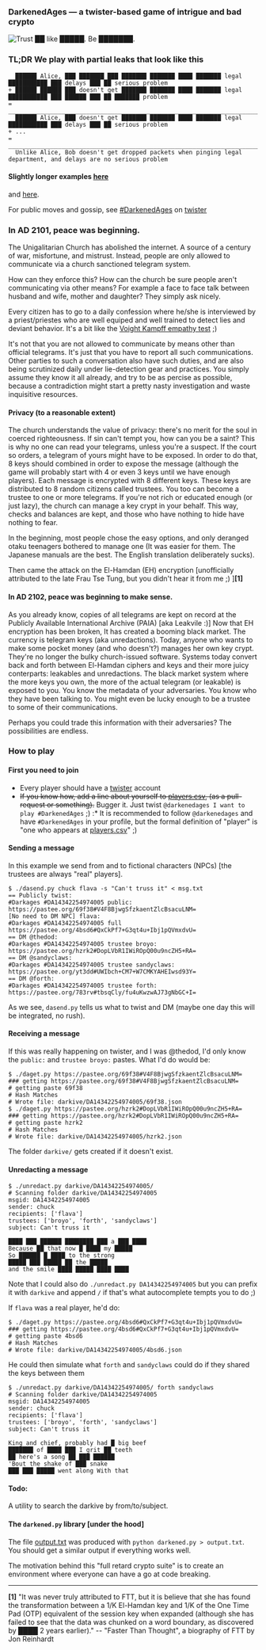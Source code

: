 ### DarkenedAges &mdash; a twister-based game of intrigue and bad crypto

![Trust ██ like █████. Be ███████.](https://i.imgur.com/WfhHOX0.png)

### TL;DR We play with partial leaks that look like this

      ██████ Alice, ███ ███████ ███ ███████ ███████ ████ ███████ legal ███████████ ███ delays ███ ██ serious problem
    + ██████ ██████ ███ doesn't get ███████ ███████ ████ ███████ legal ███████████ ███ ██████ ███ ██ ███████ problem
    = ______________________________________________________________________________________________________________
      ██████ Alice, ███ doesn't get ███████ ███████ ████ ███████ legal ███████████ ███ delays ███ ██ serious problem
    + ...
    = ______________________________________________________________________________________________________________
      Unlike Alice, Bob doesn't get dropped packets when pinging legal department, and delays are no serious problem

#### Slightly longer examples [here](https://raw.githubusercontent.com/Knights-of-Redact/DarkenedAges/master/output.txt)
and [here](https://pastee.org/v46af).

For public moves and gossip, see [#DarkenedAges](https://twisterio.com/search?kw=%23darkenedages) on [twister](http://twister.net.co)

### In AD 2101, peace was beginning.

The Unigalitarian Church has abolished the internet. A source of a century of war, misfortune, and mistrust.
Instead, people are only allowed to communicate via a church sanctioned telegram system.

How can they enforce this?
How can the church be sure people aren't communicating via other means? For example a face to face talk between husband and wife, mother and daughter?
They simply ask nicely.

Every citizen has to go to a daily confession where he/she is interviewed by a priest/priestes who are well equiped and well trained to detect lies and deviant behavior.
It's a bit like the [Voight Kampff empathy test](https://youtu.be/Umc9ezAyJv0) ;) 

It's not that you are not allowed to communicate by means other than official telegrams. It's just that you have to report all such communications.
Other parties to such a conversation also have such duties, and are also being scrutinized daily under lie-detection gear and practices.
You simply assume they know it all already, and try to be as percise as possible, because a contradiction might start a pretty nasty investigation and waste inquisitive resources.

#### Privacy (to a reasonable extent)
The church understands the value of privacy: there's no merit for the soul in coerced righteousness. If sin can't tempt you, how can you be a saint?
This is why no one can read your telegrams, unless you're a suspect. If the court so orders, a telegram of yours might have to be exposed.
In order to do that, 8 keys should combined in order to expose the message (although the game will probably start with 4 or even 3 keys until we have enough players).
Each message is encrypted with 8 different keys. These keys are distributed to 8 random citizens called trustees. You too can become a trustee to one or more telegrams.
If you're not rich or educated enough (or just lazy), the church can manage a key crypt in your behalf.
This way, checks and balances are kept, and those who have nothing to hide have nothing to fear.

In the beginning, most people chose the easy options, and only deranged otaku teenagers bothered to manage one (It was easier for them. The Japanese manuals are the best. The English translation deliberately sucks).

Then came the attack on the El-Hamdan (EH) encryption [unofficially attributed to the late Frau Tse Tung, but you didn't hear it from me ;) ]**[1]**

#### In AD 2102, peace was beginning to make sense.

As you already know, copies of all telegrams are kept on record at the Publicly Available International Archive (PAIA) [aka Leakvile :)]
Now that EH encryption has been broken, 
It has created a booming black market. The currency is telegram keys (aka unredactions).
Today, anyone who wants to make some pocket money (and who doesn't?) manages her own key crypt. They're no longer the bulky church-issued software. Systems today convert back and forth between El-Hamdan ciphers and keys and their more juicy conterparts: leakables and unredactions. The black market system where the more keys you own, the more of the actual telegram (or leakable) is exposed to you.
You know the metadata of your adversaries. You know who they have been talking to. You might even be lucky enough to be a trustee to some of their communications.

Perhaps you could trade this information with their adversaries? The possibilities are endless.

### How to play

#### First you need to join

* Every player should have a [twister](http://twister.net.co) account
* <del>If you know how, add a line about yourself to [players.csv](https://github.com/Knights-of-Redact/DarkenedAges/blob/master/players.csv),
(as a pull-request or something).</del> Bugger it. Just twist `@darkenedages I want to play #DarkenedAges` ;)
:* It is recommended to follow `@darkenedages` and have `#DarkenedAges` in your profile, but the formal definition of "player" is
"one who appears at [players.csv](https://github.com/Knights-of-Redact/DarkenedAges/blob/master/players.csv)" ;)

#### Sending a message
In this example we send from and to fictional characters (NPCs) [the trustees are always "real" players].

    $ ./dasend.py chuck flava -s "Can't truss it" < msg.txt 
    == Publicly twist:
    #Darkages #DA14342254974005 public: https://pastee.org/69f38#V4F8BjwgSfzkaentZlcBsacuLNM=
    [No need to DM NPC] flava:
    #Darkages #DA14342254974005 full https://pastee.org/4bsd6#QxCkPf7+G3qt4u+Ibj1pQVmxdvU=
    == DM @thedod:
    #Darkages #DA14342254974005 trustee broyo: https://pastee.org/hzrk2#DopLVbR1IWiROpQ00u9ncZH5+RA=
    == DM @sandyclaws:
    #Darkages #DA14342254974005 trustee sandyclaws: https://pastee.org/yt3dd#UWIbch+CM7+W7CMKYAHEIwsd93Y=
    == DM @forth:
    #Darkages #DA14342254974005 trustee forth: https://pastee.org/783rv#tbsqCly/fu4uKwzwAJ73gNbGC+I=
    
As we see, `dasend.py` tells us what to twist and DM (maybe one day this will be integrated, no rush).

#### Receiving a message

If this was really happening on twister, and I was @thedod, I'd only know the `public:` and `trustee broyo:` pastes.
What I'd do would be:

    $ ./daget.py https://pastee.org/69f38#V4F8BjwgSfzkaentZlcBsacuLNM=
    ### getting https://pastee.org/69f38#V4F8BjwgSfzkaentZlcBsacuLNM=
    # getting paste 69f38
    # Hash Matches
    # Wrote file: darkive/DA14342254974005/69f38.json
    $ ./daget.py https://pastee.org/hzrk2#DopLVbR1IWiROpQ00u9ncZH5+RA=
    ### getting https://pastee.org/hzrk2#DopLVbR1IWiROpQ00u9ncZH5+RA=
    # getting paste hzrk2
    # Hash Matches
    # Wrote file: darkive/DA14342254974005/hzrk2.json

The folder `darkive/` gets created if it doesn't exist.

#### Unredacting a message

    $ ./unredact.py darkive/DA14342254974005/
    # Scanning folder darkive/DA14342254974005
    msgid: DA14342254974005
    sender: chuck
    recipients: ['flava']
    trustees: ['broyo', 'forth', 'sandyclaws']
    subject: Can't truss it
    
    ████ ███ ██████ ████████ ███ a ███ ████
    Because ██ that now █ ████ my █████
    So ██████ █ ████ to the strong
    █████ ███ █████ ██ the █████
    and the smile ████ █████ ████ ████

Note that I could also do `./unredact.py DA14342254974005` but you
can prefix it with `darkive` and append `/` if that's what autocomplete
tempts you to do ;)

If `flava` was a real player, he'd do:

    $ ./daget.py https://pastee.org/4bsd6#QxCkPf7+G3qt4u+Ibj1pQVmxdvU=
    ### getting https://pastee.org/4bsd6#QxCkPf7+G3qt4u+Ibj1pQVmxdvU=
    # getting paste 4bsd6
    # Hash Matches
    # Wrote file: darkive/DA14342254974005/4bsd6.json

He could then simulate what `forth` and `sandyclaws` could do if
they shared the keys between them

    $ ./unredact.py darkive/DA14342254974005/ forth sandyclaws
    # Scanning folder darkive/DA14342254974005
    msgid: DA14342254974005
    sender: chuck
    recipients: ['flava']
    trustees: ['broyo', 'forth', 'sandyclaws']
    subject: Can't truss it
    
    King and chief, probably had █ big beef
    ███████ of ████ ███ I grit ██ teeth
    ██ here's a song ██ ███ ██████
    'Bout the shake of ███ snake
    ███ ███ █████ went along With that

#### Todo:

A utility to search the darkive by from/to/subject.

#### The `darkened.py` library [under the hood]

The file [output.txt](https://raw.githubusercontent.com/Knights-of-Redact/DarkenedAges/master/output.txt)
was produced with `python darkened.py > output.txt`. You should get a similar output if everything works well.

The motivation behind this "full retard crypto suite" is to create an environment where everyone can have a go at code breaking.

_______________________________________

**[1]** "It was never truly attributed to FTT, but it is believe that she has found the transformation between a 1/K El-Hamdan key and 1/K of the One Time Pad (OTP) equivalent of the session key when expanded (although she has failed to see that the data was chunked on a word boundary, as discovered by ████ 2 years earlier)." -- "Faster Than Thought", a biography of FTT by Jon Reinhardt


